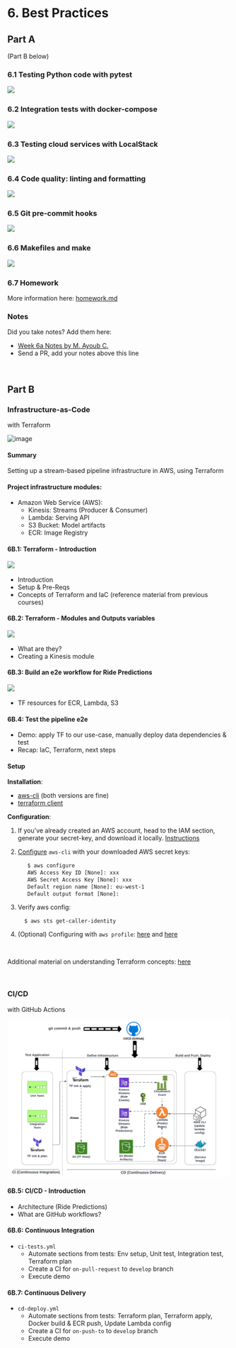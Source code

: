 # 6. Best Practices

## Part A

(Part B below)

### 6.1 Testing Python code with pytest

<a href="https://www.youtube.com/watch?v=CJp1eFQP5nk&list=PL3MmuxUbc_hIUISrluw_A7wDSmfOhErJK">
  <img src="images/thumbnail-6-1.jpg">
</a>


### 6.2 Integration tests with docker-compose

<a href="https://www.youtube.com/watch?v=lBX0Gl7Z1ck&list=PL3MmuxUbc_hIUISrluw_A7wDSmfOhErJK">
  <img src="images/thumbnail-6-2.jpg">
</a>


### 6.3 Testing cloud services with LocalStack

<a href="https://www.youtube.com/watch?v=9yMO86SYvuI&list=PL3MmuxUbc_hIUISrluw_A7wDSmfOhErJK">
  <img src="images/thumbnail-6-3.jpg">
</a>


### 6.4 Code quality: linting and formatting

<a href="https://www.youtube.com/watch?v=uImvWE-iSDQ&list=PL3MmuxUbc_hIUISrluw_A7wDSmfOhErJK">
  <img src="images/thumbnail-6-4.jpg">
</a>


### 6.5 Git pre-commit hooks

<a href="https://www.youtube.com/watch?v=lmMZ7Axk2T8&list=PL3MmuxUbc_hIUISrluw_A7wDSmfOhErJK">
  <img src="images/thumbnail-6-5.jpg">
</a>


### 6.6 Makefiles and make

<a href="https://www.youtube.com/watch?v=F6DZdvbRZQQ&list=PL3MmuxUbc_hIUISrluw_A7wDSmfOhErJK">
  <img src="images/thumbnail-6-6.jpg">
</a>


### 6.7 Homework


More information here: [homework.md](homework.md)


### Notes

Did you take notes? Add them here:

* [Week 6a Notes by M. Ayoub C.](https://gist.github.com/Qfl3x/267d4cff36b58de67b4e33ca3fc9983f)
* Send a PR, add your notes above this line

<br>

## Part B

### Infrastructure-as-Code
with Terraform 

![image](AWS-stream-pipeline.png)

#### Summary
Setting up a stream-based pipeline infrastructure in AWS, using Terraform

#### Project infrastructure modules:
* Amazon Web Service (AWS):
    * Kinesis: Streams (Producer & Consumer)
    * Lambda: Serving API
    * S3 Bucket: Model artifacts
    * ECR: Image Registry

#### 6B.1: Terraform - Introduction

<a href="https://www.youtube.com/watch?v=zRcLgT7Qnio&list=PL3MmuxUbc_hIUISrluw_A7wDSmfOhErJK&index=48">
  <img src="images/AWS-stream-pipeline.png">
</a>

* Introduction
* Setup & Pre-Reqs
* Concepts of Terraform and IaC (reference material from previous courses)

#### 6B.2: Terraform - Modules and Outputs variables

<a href="https://www.youtube.com/watch?v=-6scXrFcPNk&list=PL3MmuxUbc_hIUISrluw_A7wDSmfOhErJK&index=49">
  <img src="images/AWS-stream-pipeline.png">
</a>

* What are they?
* Creating a Kinesis module

#### 6B.3: Build an e2e workflow for Ride Predictions

<a href="https://www.youtube.com/watch?v=JVydd1K6R7M&list=PL3MmuxUbc_hIUISrluw_A7wDSmfOhErJK&index=50">
  <img src="images/AWS-stream-pipeline.png">
</a>

* TF resources for ECR, Lambda, S3

#### 6B.4: Test the pipeline e2e

* Demo: apply TF to our use-case, manually deploy data dependencies & test
* Recap: IaC, Terraform, next steps

#### Setup

**Installation**:

* [aws-cli](https://docs.aws.amazon.com/cli/latest/userguide/getting-started-install.html) (both versions are fine)
* [terraform client](https://www.terraform.io/downloads)

**Configuration**:

1. If you've already created an AWS account, head to the IAM section, generate your secret-key, and download it locally. 
[Instructions](https://docs.aws.amazon.com/cli/latest/userguide/getting-started-prereqs.html)

2. [Configure]((https://docs.aws.amazon.com/cli/latest/userguide/getting-started-quickstart.html)) `aws-cli` with your downloaded AWS secret keys:
      ```shell
         $ aws configure
         AWS Access Key ID [None]: xxx
         AWS Secret Access Key [None]: xxx
         Default region name [None]: eu-west-1
         Default output format [None]:
      ```

3. Verify aws config:
      ```shell
        $ aws sts get-caller-identity
      ```

4. (Optional) Configuring with `aws profile`: [here](https://docs.aws.amazon.com/cli/latest/userguide/cli-configure-sourcing-external.html) and [here](https://registry.terraform.io/providers/hashicorp/aws/latest/docs#using-an-external-credentials-process) 

<br>

Additional material on understanding Terraform concepts: [here](docs.md)

<br>

### CI/CD
with GitHub Actions

![image](ci_cd_zoomcamp.png)

#### 6B.5: CI/CD - Introduction
* Architecture (Ride Predictions)
* What are GitHub workflows?

#### 6B.6: Continuous Integration
* `ci-tests.yml`
    * Automate sections from tests: Env setup, Unit test, Integration test, Terraform plan
    * Create a CI for `on-pull-request` to `develop` branch
    * Execute demo

#### 6B.7: Continuous Delivery
* `cd-deploy.yml`
    * Automate sections from tests: Terraform plan, Terraform apply, Docker build & ECR push, Update Lambda config
    * Create a CI for `on-push-to` to `develop` branch
    * Execute demo
    
<br>
